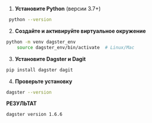 1. **Установите Python** (версии 3.7+)

```bash
 python --version
```

2. **Создайте и активируйте виртуальное окружение**

```bash
python -m venv dagster_env
    source dagster_env/bin/activate  # Linux/Mac
```

3. **Установите Dagster и Dagit**

```bash
pip install dagster dagit
```

4. **Проверьте установку**

```bash
dagster --version
```

**РЕЗУЛЬТАТ**

```bash
dagster version 1.6.6
```
